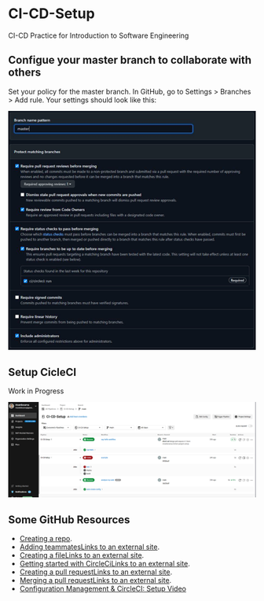 # CI-CD-Setup
CI-CD Practice for Introduction to Software Engineering
## Configue your master branch to collaborate with others

Set your policy for the master branch. In GitHub, go to Settings > Branches > Add rule. Your settings should look like this:

![master_branch_settings.png](master_branch_settings.png)

## Setup CicleCI

Work in Progress

![CicleCI.png](CicleCI.png)
## Some GitHub Resources

- [Creating a repo](https://docs.github.com/en/get-started/quickstart/create-a-repo).
- [Adding teammatesLinks to an external site](https://docs.github.com/en/account-and-profile/setting-up-and-managing-your-personal-account-on-github/managing-access-to-your-personal-repositories/inviting-collaborators-to-a-personal-repository).
- [Creating a fileLinks to an external site](https://docs.github.com/en/repositories/working-with-files/managing-files/adding-a-file-to-a-repository).
- [Getting started with CircleCiLinks to an external site](https://circleci.com/docs/getting-started/).
- [Creating a pull requestLinks to an external site](https://docs.github.com/en/pull-requests/collaborating-with-pull-requests/proposing-changes-to-your-work-with-pull-requests/creating-a-pull-request).
- [Merging a pull requestLinks to an external site](https://docs.github.com/en/pull-requests/collaborating-with-pull-requests/incorporating-changes-from-a-pull-request/merging-a-pull-request).
- [Configuration Management & CircleCI: Setup Video](https://www.youtube.com/watch?v=hW1x8lR5AcY&feature=youtu.be&ab_channel=Ann-KareenGedeus)